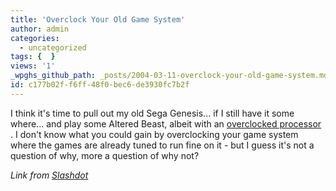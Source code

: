 ```yaml
---
title: 'Overclock Your Old Game System'
author: admin
categories:
  - uncategorized
tags: {  }
views: '1'
_wpghs_github_path: _posts/2004-03-11-overclock-your-old-game-system.md
id: c177b02f-f6ff-48f0-bec6-de3930fc7b2f
---
```

<p>I think it's time to pull out my old Sega Genesis... if I still have it some where... and play some Altered Beast, albeit with an <a href="http://www.epicgaming.net/hardware/md_oc">overclocked processor</a> .  I don't know what you could gain by overclocking your game system where the games are already tuned to run fine on it - but I guess it's not a question of why, more a question of why not?</p>
<p><i>Link from <a href="http://slashdot.org/article.pl?sid=04/03/11/0127235">Slashdot</a></i></p>
